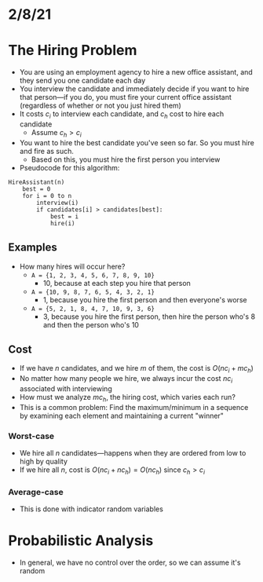 # 2/8/21

# The Hiring Problem

- You are using an employment agency to hire a new office assistant, and they send you one candidate each day
- You interview the candidate and immediately decide if you want to hire that person—if you do, you must fire your current office assistant (regardless of whether or not you just hired them)
- It costs $c_i$ to interview each candidate, and $c_h$ cost to hire each candidate
    - Assume $c_h>c_i$
- You want to hire the best candidate you've seen so far. So you must hire and fire as such.
    - Based on this, you must hire the first person you interview
- Pseudocode for this algorithm:

```
HireAssistant(n)
	best = 0
	for i = 0 to n
		interview(i)
		if candidates[i] > candidates[best]:
			best = i
			hire(i)
```

## Examples

- How many hires will occur here?
    - `A = {1, 2, 3, 4, 5, 6, 7, 8, 9, 10}`
        - 10, because at each step you hire that person
    - `A = {10, 9, 8, 7, 6, 5, 4, 3, 2, 1}`
        - 1, because you hire the first person and then everyone's worse
    - `A = {5, 2, 1, 8, 4, 7, 10, 9, 3, 6}`
        - 3, because you hire the first person, then hire the person who's 8 and then the person who's 10

## Cost

- If we have $n$ candidates, and we hire $m$ of them, the cost is $O(n c_i + m c_h)$
- No matter how many people we hire, we always incur the cost $n c_i$ associated with interviewing
- How must we analyze $m c_h$, the hiring cost, which varies each run?
- This is a common problem: Find the maximum/minimum in a sequence by examining each element and maintaining a current "winner"

### Worst-case

- We hire all $n$ candidates—happens when they are ordered from low to high by quality
- If we hire all $n$, cost is $O(nc_i + nc_h) = O(nc_h)$ since $c_h >c_i$

### Average-case

- This is done with indicator random variables

# Probabilistic Analysis

- In general, we have no control over the order, so we can assume it's random